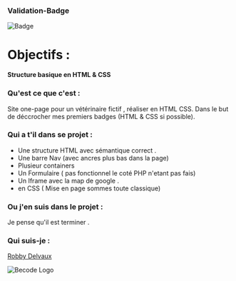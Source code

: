 ### Validation-Badge


![Badge](/assets/img/badge.gif)

# Objectifs :

**Structure basique en HTML & CSS**

### Qu'est ce que c'est :

Site one-page pour un vétérinaire fictif , réaliser en HTML CSS.
Dans le but de déccrocher mes premiers badges (HTML & CSS si possible).

### Qui a t'il dans se projet : 

* Une structure HTML avec sémantique correct .
* Une barre Nav (avec ancres plus bas dans la page)
* Plusieur containers
* Un Formulaire ( pas fonctionnel le coté PHP n'etant pas fais)
* Un Iframe avec la map de google .
* en CSS ( Mise en page sommes toute classique)

### Ou j'en suis  dans le projet :

Je pense qu'il est terminer .

### Qui suis-je : 



[Robby Delvaux](https://github.com/Delvaux1986) 

![Becode Logo](/assets/img/becode.png)